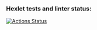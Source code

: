 ### Hexlet tests and linter status:
[![Actions Status](https://github.com/kava13/frontend-project-lvl2/actions/workflows/hexlet-check.yml/badge.svg)](https://github.com/kava13/frontend-project-lvl2/actions)